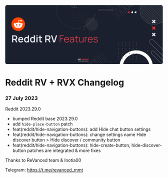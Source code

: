 ![](/assets/cover/reddit-rv-cover.png)

# Reddit RV + RVX Changelog

### 27 July 2023
Reddit 2023.29.0
- bumped Reddit base 2023.29.0
- add `hide-place-button` patch
- feat(reddit/hide-navigation-buttons): add Hide chat button settings
- feat(reddit/hide-navigation-buttons): change settings name Hide discover button > Hide discover / community button
- feat(reddit/hide-navigation-buttons): hide-create-button, hide-discover-button patches are integrated
  & more fixes

Thanks to ReVanced team & Inotia00

Telegram: https://t.me/revanced_mmt
